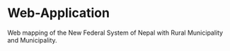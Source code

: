 # Web-Application
Web mapping of the New Federal System of Nepal with Rural Municipality and Municipality.
